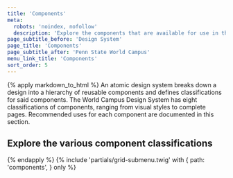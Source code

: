 ```yaml
---
title: 'Components'
meta:
  robots: 'noindex, nofollow'
  description: 'Explore the components that are available for use in the design system.'
page_subtitle_before: 'Design System'
page_title: 'Components'
page_subtitle_after: 'Penn State World Campus'
menu_link_title: 'Components'
sort_order: 5
---
```

{% apply markdown_to_html %}
An atomic design system breaks down a design into a hierarchy of reusable
components and defines classifications for said components. The World Campus
Design System has eight classifications of components, ranging from visual
styles to complete pages. Recommended uses for each component are documented in
this section.

## Explore the various component classifications
{% endapply %}
{% include 'partials/grid-submenu.twig' with {
  path: 'components',
} only %}
